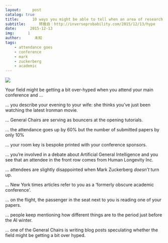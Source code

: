 ```yaml
---
layout:     post
catalog: true
title:      10 ways you might be able to tell when an area of research is undergoing rapid expansion and society's expectations may be somewhat unrealistic ...
subtitle:      转载自：http://inverseprobability.com/2015/12/13/hype
date:      2015-12-13
img:      1
author:      未知
tags:
    - attendance goes
    - conference
    - mark
    - zuckerberg
    - academic
---
```


![](http://inverseprobability.com/assets/nipskeys.jpg)


Your field might be getting a bit over-hyped when you attend your main conference and …

… you describe your evening to your wife: she thinks you’ve just been watching the latest Ironman movie.

… General Chairs are serving as bouncers at the opening tutorials.

… the attendance goes up by 60% but the number of submitted papers by only 10%

… your room key is bespoke printed with your conference sponsors.

… you’re involved in a debate about Artificial General Intelligence and you see that an attendee in the front row comes from Human Longevity Inc.

… attendees are slightly disappointed when Mark Zuckerberg *doesn’t* turn up.

… New York times articles refer to you as a ‘formerly obscure academic conference’.

… on the flight, the passenger in the seat next to you is reading one of your papers.

… people keep mentioning how different things are to the period just before the AI winter.

… one of the General Chairs is writing blog posts speculating whether the field might be getting a bit over hyped.
